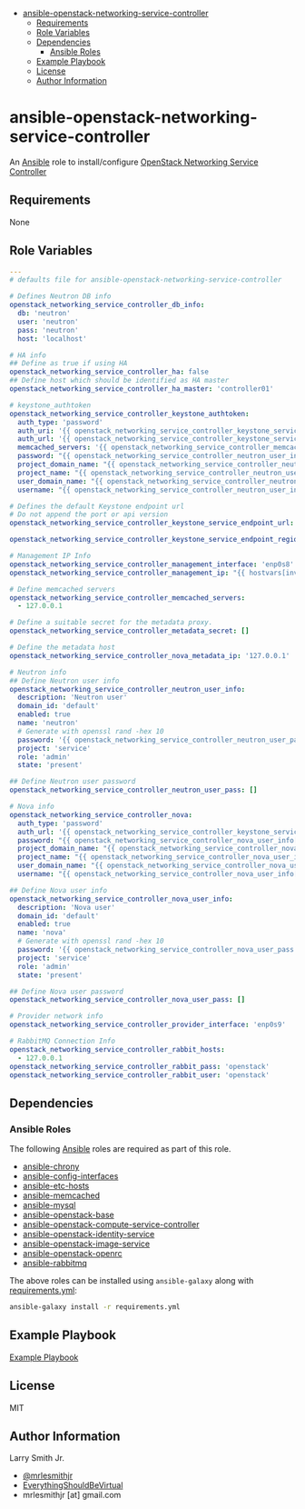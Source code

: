 <!-- START doctoc generated TOC please keep comment here to allow auto update -->
<!-- DON'T EDIT THIS SECTION, INSTEAD RE-RUN doctoc TO UPDATE -->
<!-- DON'T EDIT THIS SECTION, INSTEAD RE-RUN doctoc TO UPDATE -->

- [ansible-openstack-networking-service-controller](#ansible-openstack-networking-service-controller)
  - [Requirements](#requirements)
  - [Role Variables](#role-variables)
  - [Dependencies](#dependencies)
    - [Ansible Roles](#ansible-roles)
  - [Example Playbook](#example-playbook)
  - [License](#license)
  - [Author Information](#author-information)

<!-- END doctoc generated TOC please keep comment here to allow auto update -->

# ansible-openstack-networking-service-controller

An [Ansible](https://www.ansible.com) role to install/configure
[OpenStack Networking Service Controller](https://docs.openstack.org/ocata/install-guide-ubuntu/neutron-controller-install.html)

## Requirements

None

## Role Variables

```yaml
---
# defaults file for ansible-openstack-networking-service-controller

# Defines Neutron DB info
openstack_networking_service_controller_db_info:
  db: 'neutron'
  user: 'neutron'
  pass: 'neutron'
  host: 'localhost'

# HA info
## Define as true if using HA
openstack_networking_service_controller_ha: false
## Define host which should be identified as HA master
openstack_networking_service_controller_ha_master: 'controller01'

# keystone_authtoken
openstack_networking_service_controller_keystone_authtoken:
  auth_type: 'password'
  auth_uri: '{{ openstack_networking_service_controller_keystone_service_endpoint_url }}:5000'
  auth_url: '{{ openstack_networking_service_controller_keystone_service_endpoint_url }}:35357'
  memcached_servers: '{{ openstack_networking_service_controller_memcached_servers }}'
  password: "{{ openstack_networking_service_controller_neutron_user_info['password'] }}"
  project_domain_name: "{{ openstack_networking_service_controller_neutron_user_info['domain_id'] }}"
  project_name: "{{ openstack_networking_service_controller_neutron_user_info['project'] }}"
  user_domain_name: "{{ openstack_networking_service_controller_neutron_user_info['domain_id'] }}"
  username: "{{ openstack_networking_service_controller_neutron_user_info['name'] }}"

# Defines the default Keystone endpoint url
# Do not append the port or api version
openstack_networking_service_controller_keystone_service_endpoint_url: 'http://{{ inventory_hostname }}'

openstack_networking_service_controller_keystone_service_endpoint_region: 'RegionOne'

# Management IP Info
openstack_networking_service_controller_management_interface: 'enp0s8'
openstack_networking_service_controller_management_ip: "{{ hostvars[inventory_hostname]['ansible_'+openstack_compute_service_compute_management_interface]['ipv4']['address'] }}"

# Define memcached servers
openstack_networking_service_controller_memcached_servers:
  - 127.0.0.1

# Define a suitable secret for the metadata proxy.
openstack_networking_service_controller_metadata_secret: []

# Define the metadata host
openstack_networking_service_controller_nova_metadata_ip: '127.0.0.1'

# Neutron info
## Define Neutron user info
openstack_networking_service_controller_neutron_user_info:
  description: 'Neutron user'
  domain_id: 'default'
  enabled: true
  name: 'neutron'
  # Generate with openssl rand -hex 10
  password: '{{ openstack_networking_service_controller_neutron_user_pass }}'
  project: 'service'
  role: 'admin'
  state: 'present'

## Define Neutron user password
openstack_networking_service_controller_neutron_user_pass: []

# Nova info
openstack_networking_service_controller_nova:
  auth_type: 'password'
  auth_url: '{{ openstack_networking_service_controller_keystone_service_endpoint_url }}:35357'
  password: "{{ openstack_networking_service_controller_nova_user_info['password'] }}"
  project_domain_name: "{{ openstack_networking_service_controller_nova_user_info['domain_id'] }}"
  project_name: "{{ openstack_networking_service_controller_nova_user_info['project'] }}"
  user_domain_name: "{{ openstack_networking_service_controller_nova_user_info['domain_id'] }}"
  username: "{{ openstack_networking_service_controller_nova_user_info['name'] }}"

## Define Nova user info
openstack_networking_service_controller_nova_user_info:
  description: 'Nova user'
  domain_id: 'default'
  enabled: true
  name: 'nova'
  # Generate with openssl rand -hex 10
  password: '{{ openstack_networking_service_controller_nova_user_pass }}'
  project: 'service'
  role: 'admin'
  state: 'present'

## Define Nova user password
openstack_networking_service_controller_nova_user_pass: []

# Provider network info
openstack_networking_service_controller_provider_interface: 'enp0s9'

# RabbitMQ Connection Info
openstack_networking_service_controller_rabbit_hosts:
  - 127.0.0.1
openstack_networking_service_controller_rabbit_pass: 'openstack'
openstack_networking_service_controller_rabbit_user: 'openstack'
```

## Dependencies

### Ansible Roles

The following [Ansible](https://www.ansible.com) roles are required as part of
this role.

-   [ansible-chrony](https://github.com/mrlesmithjr/ansible-chrony)
-   [ansible-config-interfaces](https://github.com/mrlesmithjr/ansible-config-interfaces)
-   [ansible-etc-hosts](https://github.com/mrlesmithjr/ansible-etc-hosts)
-   [ansible-memcached](https://github.com/mrlesmithjr/ansible-memcached)
-   [ansible-mysql](https://github.com/mrlesmithjr/ansible-mysql)
-   [ansible-openstack-base](https://github.com/mrlesmithjr/ansible-openstack-base)
-   [ansible-openstack-compute-service-controller](https://github.com/mrlesmithjr/ansible-openstack-compute-service-controller)
-   [ansible-openstack-identity-service](https://github.com/mrlesmithjr/ansible-openstack-identity-service)
-   [ansible-openstack-image-service](https://github.com/mrlesmithjr/ansible-openstack-image-service)
-   [ansible-openstack-openrc](https://github.com/mrlesmithjr/ansible-openstack-openrc)
-   [ansible-rabbitmq](https://github.com/mrlesmithjr/ansible-rabbitmq)

The above roles can be installed using `ansible-galaxy` along with [requirements.yml](./requirements.yml):

```bash
ansible-galaxy install -r requirements.yml
```

## Example Playbook

[Example Playbook](./playbook.yml)

## License

MIT

## Author Information

Larry Smith Jr.

-   [@mrlesmithjr](https://www.twitter.com/mrlesmithjr)
-   [EverythingShouldBeVirtual](http://www.everythingshouldbevirtual.com)
-   mrlesmithjr [at] gmail.com
